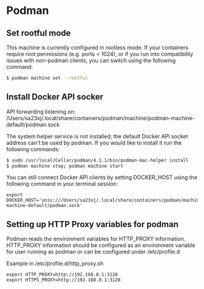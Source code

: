 # Podman

## Set rootful mode

This machine is currently configured in rootless mode. If your containers
require root permissions (e.g. ports < 1024), or if you run into compatibility
issues with non-podman clients, you can switch using the following command: 

```sh
$ podman machine set --rootful
```

## Install Docker API socker

API forwarding listening on: /Users/sa23xj/.local/share/containers/podman/machine/podman-machine-default/podman.sock

The system helper service is not installed; the default Docker API socket
address can't be used by podman. If you would like to install it run the
following commands:

```sh
$ sudo /usr/local/Cellar/podman/4.1.1/bin/podman-mac-helper install
$ podman machine stop; podman machine start
```

You can still connect Docker API clients by setting DOCKER_HOST using the
following command in your terminal session:

```
export DOCKER_HOST='unix:///Users/sa23xj/.local/share/containers/podman/machine/podman-machine-default/podman.sock'
```

## Setting up HTTP Proxy variables for podman

Podman reads the environment variables for HTTP_PROXY information. HTTP_PROXY information should be configured as an environment variable for user running as podman or can be configured under /etc/profile.d

Example in /etc/profile.d/http_proxy.sh

```
export HTTP_PROXY=http://192.168.0.1:3128
export HTTPS_PROXY=http://192.168.0.1:3128
```
